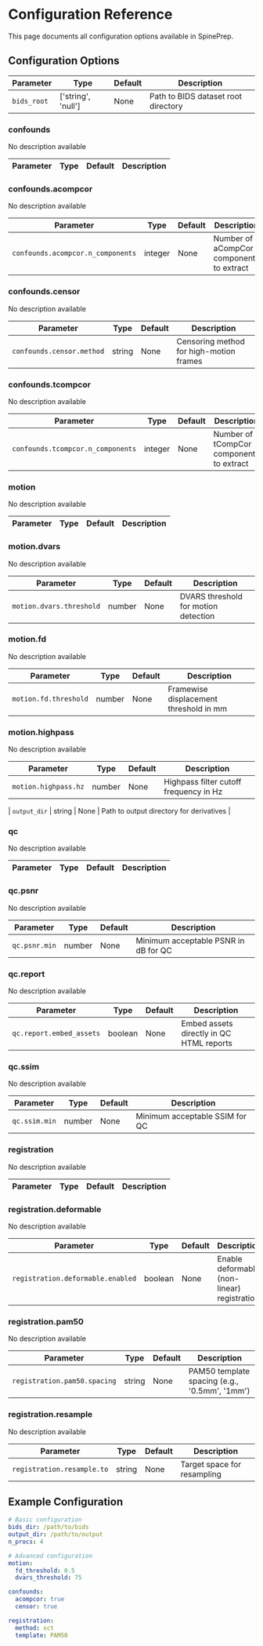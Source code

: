 # Configuration Reference

This page documents all configuration options available in SpinePrep.

## Configuration Options

| Parameter | Type | Default | Description |
|-----------|------|---------|-------------|
| `bids_root` | ['string', 'null'] | None | Path to BIDS dataset root directory |
### confounds

No description available

| Parameter | Type | Default | Description |
|-----------|------|---------|-------------|
### confounds.acompcor

No description available

| Parameter | Type | Default | Description |
|-----------|------|---------|-------------|
| `confounds.acompcor.n_components` | integer | None | Number of aCompCor components to extract |

### confounds.censor

No description available

| Parameter | Type | Default | Description |
|-----------|------|---------|-------------|
| `confounds.censor.method` | string | None | Censoring method for high-motion frames |

### confounds.tcompcor

No description available

| Parameter | Type | Default | Description |
|-----------|------|---------|-------------|
| `confounds.tcompcor.n_components` | integer | None | Number of tCompCor components to extract |


### motion

No description available

| Parameter | Type | Default | Description |
|-----------|------|---------|-------------|
### motion.dvars

No description available

| Parameter | Type | Default | Description |
|-----------|------|---------|-------------|
| `motion.dvars.threshold` | number | None | DVARS threshold for motion detection |

### motion.fd

No description available

| Parameter | Type | Default | Description |
|-----------|------|---------|-------------|
| `motion.fd.threshold` | number | None | Framewise displacement threshold in mm |

### motion.highpass

No description available

| Parameter | Type | Default | Description |
|-----------|------|---------|-------------|
| `motion.highpass.hz` | number | None | Highpass filter cutoff frequency in Hz |


| `output_dir` | string | None | Path to output directory for derivatives |
### qc

No description available

| Parameter | Type | Default | Description |
|-----------|------|---------|-------------|
### qc.psnr

No description available

| Parameter | Type | Default | Description |
|-----------|------|---------|-------------|
| `qc.psnr.min` | number | None | Minimum acceptable PSNR in dB for QC |

### qc.report

No description available

| Parameter | Type | Default | Description |
|-----------|------|---------|-------------|
| `qc.report.embed_assets` | boolean | None | Embed assets directly in QC HTML reports |

### qc.ssim

No description available

| Parameter | Type | Default | Description |
|-----------|------|---------|-------------|
| `qc.ssim.min` | number | None | Minimum acceptable SSIM for QC |


### registration

No description available

| Parameter | Type | Default | Description |
|-----------|------|---------|-------------|
### registration.deformable

No description available

| Parameter | Type | Default | Description |
|-----------|------|---------|-------------|
| `registration.deformable.enabled` | boolean | None | Enable deformable (non-linear) registration |

### registration.pam50

No description available

| Parameter | Type | Default | Description |
|-----------|------|---------|-------------|
| `registration.pam50.spacing` | string | None | PAM50 template spacing (e.g., '0.5mm', '1mm') |

### registration.resample

No description available

| Parameter | Type | Default | Description |
|-----------|------|---------|-------------|
| `registration.resample.to` | string | None | Target space for resampling |



## Example Configuration

```yaml
# Basic configuration
bids_dir: /path/to/bids
output_dir: /path/to/output
n_procs: 4

# Advanced configuration
motion:
  fd_threshold: 0.5
  dvars_threshold: 75

confounds:
  acompcor: true
  censor: true

registration:
  method: sct
  template: PAM50
```
